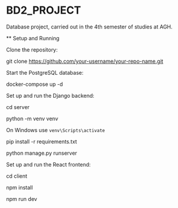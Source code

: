 # BD2_PROJECT

Database project, carried out in the 4th semester of studies at AGH.


** Setup and Running

Clone the repository:

git clone https://github.com/your-username/your-repo-name.git

Start the PostgreSQL database:

docker-compose up -d


Set up and run the Django backend:

cd server

python -m venv venv

On Windows use `venv\Scripts\activate`

pip install -r requirements.txt

python manage.py runserver


Set up and run the React frontend:

cd client

npm install

npm run dev